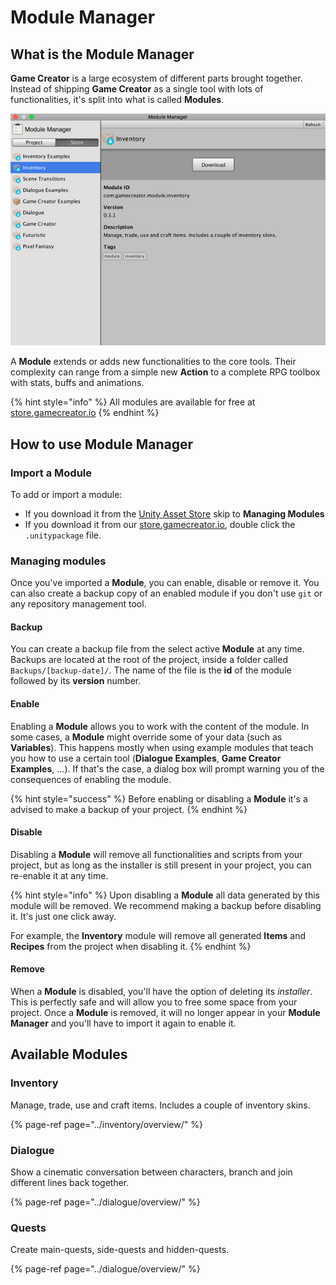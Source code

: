 # Module Manager

## What is the Module Manager

**Game Creator** is a large ecosystem of different parts brought together. Instead of shipping **Game Creator** as a single tool with lots of functionalities, it's split into what is called **Modules**.

![\(See at a glance what modules are in your Project and which are available from the Store\)](../.gitbook/assets/module-manager.jpg)

A **Module** extends or adds new functionalities to the core tools. Their complexity can range from a simple new **Action** to a complete RPG toolbox with stats, buffs and animations.

{% hint style="info" %}
All modules are available for free at [store.gamecreator.io](https://store.gamecreator.io/)​
{% endhint %}

## How to use Module Manager

### Import a Module

To add or import a module:

* If you download it from the [Unity Asset Store](https://docs.gamecreator.io/documentation/module-manager) skip to **Managing Modules**
* If you download it from our [store.gamecreator.io](https://store.gamecreator.io/), double click the `.unitypackage` file.

### Managing modules

Once you've imported a **Module**, you can enable, disable or remove it. You can also create a backup copy of an enabled module if you don't use `git` or any repository management tool.

#### Backup

You can create a backup file from the select active **Module** at any time. Backups are located at the root of the project, inside a folder called `Backups/[backup-date]/`. The name of the file is the **id** of the module followed by its **version** number.

#### Enable

Enabling a **Module** allows you to work with the content of the module. In some cases, a **Module** might override some of your data \(such as **Variables**\). This happens mostly when using example modules that teach you how to use a certain tool \(**Dialogue Examples**, **Game Creator Examples**, ...\). If that's the case, a dialog box will prompt warning you of the consequences of enabling the module.

{% hint style="success" %}
Before enabling or disabling a **Module** it's a advised to make a backup of your project.
{% endhint %}

#### Disable

Disabling a **Module** will remove all functionalities and scripts from your project, but as long as the installer is still present in your project, you can re-enable it at any time.

{% hint style="info" %}
Upon disabling a **Module** all data generated by this module will be removed. We recommend  making a backup before disabling it. It's just one click away. 

For example, the **Inventory** module will remove all generated **Items** and **Recipes** from the project when disabling it.
{% endhint %}

#### Remove

When a **Module** is disabled, you'll have the option of deleting its _installer_. This is perfectly safe and will allow you to free some space from your project. Once a **Module** is removed, it will no longer appear in your **Module Manager** and you'll have to import it again to enable it.

## Available Modules

### Inventory

Manage, trade, use and craft items. Includes a couple of inventory skins.

{% page-ref page="../inventory/overview/" %}

### Dialogue

Show a cinematic conversation between characters, branch and join different lines back together.

{% page-ref page="../dialogue/overview/" %}

### Quests

Create main-quests, side-quests and hidden-quests.

{% page-ref page="../dialogue/overview/" %}



